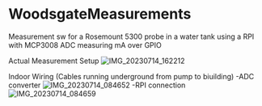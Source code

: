 # WoodsgateMeasurements
Measurement sw for a Rosemount 5300 probe in a water tank using a RPI with MCP3008 ADC measuring mA over GPIO

Actual Measurement Setup
![IMG_20230714_162212](https://github.com/user-attachments/assets/19feca03-0a48-449b-9eea-175432623040)

Indoor Wiring (Cables running underground from pump to biuilding) 
-ADC converter
![IMG_20230714_084652](https://github.com/user-attachments/assets/bd53519a-2ea2-48a6-95b9-3e02ef64b8d2)
-RPI connection
![IMG_20230714_084659](https://github.com/user-attachments/assets/3243b284-c612-42c8-829f-b3a5cebb1e7f)
